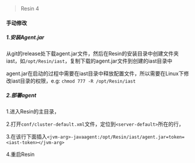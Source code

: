 > Resin 4

#### 手动修改

##### 1.安装Agent.jar

从git的release处下载agent.jar文件，然后在Resin的安装目录中创建文件夹iast，如`/opt/Resin/iast`，复制下载的agent.jar文件到创建的iast目录中

agent.jar在启动的过程中需要在iast目录中释放配置文件，所以需要在Linux下修改iast目录的权限，e.g: `chmod 777 -R /opt/Resin/iast`

##### 2.部署agent
1.进入Resin的主目录，

2.打开`conf/cluster-default.xml`文件，定位到`<server-default>`所在的行，

3.在该行下面插入`<jvm-arg>-javaagent:/opt/Resin/iast/agent.jar=token=<iast-token></jvm-arg>`

4.重启Resin
